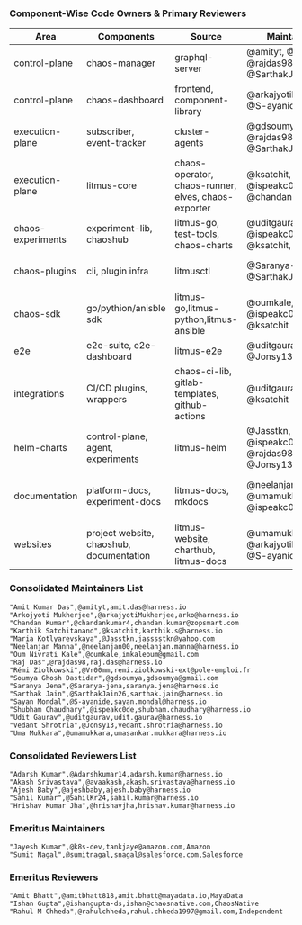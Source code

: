 ### Component-Wise Code Owners & Primary Reviewers

Area             |Components                       |Source                                           |Maintainers                                 |Reviewers|
-----------------|---------------------------------|-------------------------------------------------|--------------------------------------------|-------- |
control-plane    |chaos-manager                    |graphql-server                                   |@amityt, @Jonsy13, @rajdas98, @SarthakJain26                 |@gdsoumya, @Saranya-jena, @arkajyotiMukherjee|
control-plane    |chaos-dashboard                  |frontend, component-library                       |@arkajyotiMukherjee, @S-ayanide            |@amityt, @SahilKr24, @hrishavjha|
execution-plane  |subscriber, event-tracker        |cluster-agents                                   |@gdsoumya, @rajdas98, @SarthakJain26         |@amityt, @Jonsy13, @ispeakc0de, @Adarshkumar14         |
execution-plane  |litmus-core                      |chaos-operator, chaos-runner, elves, chaos-exporter |@ksatchit, @ispeakc0de, @chandankumar4                  |@uditgaurav, @neelanjan          |   
chaos-experiments|experiment-lib, chaoshub         |litmus-go, test-tools, chaos-charts              |@uditgaurav, @ispeakc0de, @ksatchit, @Vr00mm| @neelanjan00, @Adarshkumar14, @avaakash     |
chaos-plugins    |cli, plugin infra                |litmusctl                                        |@Saranya-jena, @SarthakJain26               |@Jonsy13, @ajeshbaby, @rajdas98         | 
chaos-sdk        |go/pythion/anisble sdk           |litmus-go,litmus-python,litmus-ansible           |@oumkale, @ispeakc0de, @ksatchit            |@neelanjan00, @avaakash, @uditgaurav         | 
e2e              |e2e-suite, e2e-dashboard         |litmus-e2e                                       |@uditgaurav, @Jonsy13                       |@neelanjan00, @S-ayanide, @avaakash         |
integrations     |CI/CD plugins, wrappers          |chaos-ci-lib, gitlab-templates, github-actions   |@uditgaurav, @ksatchit                    |@ispeakc0de, @Adarshkumar14         | 
helm-charts      |control-plane, agent, experiments|litmus-helm                                      |@Jasstkn, @ispeakc0de, @rajdas98, @Jonsy13             |@ksatchit, @uditgaurav         |
documentation    |platform-docs, experiment-docs   |litmus-docs, mkdocs                              |@neelanjan00, @umamukkara, @ispeakc0de     |@ksatchit, @ajeshbaby, @amityt, @uditgaurav         |
websites         |project website, chaoshub, documentation  |litmus-website, charthub, litmus-docs   |@umamukkara, @arkajyotiMukherjee, @S-ayanide    |@SahilKr24, @hrishavjha, @ajeshbaby        |

### Consolidated Maintainers List 

```
"Amit Kumar Das",@amityt,amit.das@harness.io
"Arkojyoti Mukherjee",@arkajyotiMukherjee,arko@harness.io
"Chandan Kumar",@chandankumar4,chandan.kumar@zopsmart.com
"Karthik Satchitanand",@ksatchit,karthik.s@harness.io
"Maria Kotlyarevskaya",@Jasstkn,jasssstkn@yahoo.com
"Neelanjan Manna",@neelanjan00,neelanjan.manna@harness.io
"Oum Nivrati Kale",@oumkale,imkaleoum@gmail.com
"Raj Das",@rajdas98,raj.das@harness.io
"Rémi Ziolkowski",@Vr00mm,remi.ziolkowski-ext@pole-emploi.fr
"Soumya Ghosh Dastidar",@gdsoumya,gdsoumya@gmail.com
"Saranya Jena",@Saranya-jena,saranya.jena@harness.io
"Sarthak Jain",@SarthakJain26,sarthak.jain@harness.io
"Sayan Mondal",@S-ayanide,sayan.mondal@harness.io
"Shubham Chaudhary",@ispeakc0de,shubham.chaudhary@harness.io
"Udit Gaurav",@uditgaurav,udit.gaurav@harness.io
"Vedant Shrotria",@Jonsy13,vedant.shrotria@harness.io
"Uma Mukkara",@umamukkara,umasankar.mukkara@harness.io
```

### Consolidated Reviewers List

```
"Adarsh Kumar",@Adarshkumar14,adarsh.kumar@harness.io
"Akash Srivastava",@avaakash,akash.srivastava@harness.io
"Ajesh Baby",@ajeshbaby,ajesh.baby@harness.io
"Sahil Kumar",@SahilKr24,sahil.kumar@harness.io
"Hrishav Kumar Jha",@hrishavjha,hrishav.kumar@harness.io
```

### Emeritus Maintainers

```
"Jayesh Kumar",@k8s-dev,tankjaye@amazon.com,Amazon
"Sumit Nagal",@sumitnagal,snagal@salesforce.com,Salesforce
```

### Emeritus Reviewers

```
"Amit Bhatt",@amitbhatt818,amit.bhatt@mayadata.io,MayaData
"Ishan Gupta",@ishangupta-ds,ishan@chaosnative.com,ChaosNative
"Rahul M Chheda",@rahulchheda,rahul.chheda1997@gmail.com,Independent
```

